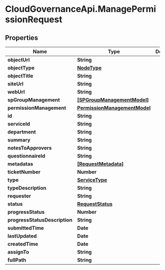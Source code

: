 # CloudGovernanceApi.ManagePermissionRequest

## Properties

Name | Type | Description | Notes
------------ | ------------- | ------------- | -------------
**objectUrl** | **String** |  | [optional] 
**objectType** | [**NodeType**](NodeType.md) |  | [optional] 
**objectTitle** | **String** |  | [optional] 
**siteUrl** | **String** |  | [optional] 
**webUrl** | **String** |  | [optional] 
**spGroupManagement** | [**[SPGroupManagementModel]**](SPGroupManagementModel.md) |  | [optional] 
**permissionManagement** | [**PermissionManagementModel**](PermissionManagementModel.md) |  | [optional] 
**id** | **String** |  | [optional] 
**serviceId** | **String** |  | [optional] 
**department** | **String** |  | [optional] 
**summary** | **String** |  | [optional] 
**notesToApprovers** | **String** |  | [optional] 
**questionnaireId** | **String** |  | [optional] 
**metadatas** | [**[RequestMetadata]**](RequestMetadata.md) |  | [optional] 
**ticketNumber** | **Number** |  | [optional] 
**type** | [**ServiceType**](ServiceType.md) |  | [optional] 
**typeDescription** | **String** |  | [optional] 
**requester** | **String** |  | [optional] 
**status** | [**RequestStatus**](RequestStatus.md) |  | [optional] 
**progressStatus** | **Number** |  | [optional] 
**progressStatusDescription** | **String** |  | [optional] 
**submittedTime** | **Date** |  | [optional] 
**lastUpdated** | **Date** |  | [optional] 
**createdTime** | **Date** |  | [optional] 
**assignTo** | **String** |  | [optional] 
**fullPath** | **String** |  | [optional] 


